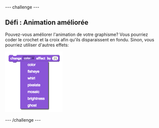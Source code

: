 --- challenge ---
## Défi : Animation améliorée
Pouvez-vous améliorer l'animation de votre graphisme? Vous pourriez coder le crochet et la croix afin qu'ils disparaissent en fondu. Sinon, vous pourriez utiliser d'autres effets:

![screenshot](images/brain-effects.png)




--- /challenge ---